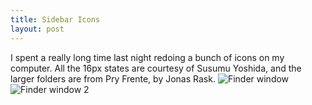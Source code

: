 ```yaml
---
title: Sidebar Icons
layout: post
---
```


I spent a really long time last night redoing a bunch of icons on my computer. All the 16px states are courtesy of Susumu Yoshida, and the larger folders are from Pry Frente, by Jonas Rask.
<img src="http://www.opt-6.com/grabup/861e22b492b877bb969bff36faf6b4ff.png" alt="Finder window" />
<img src="http://www.opt-6.com/grabup/000f2375e894fa57ce8f72af04224b2a.png" alt="Finder window 2" />